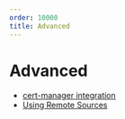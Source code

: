 ```yaml
---
order: 10000
title: Advanced
---
```


# Advanced

* [cert-manager integration](./cert-manager-integration.md)
* [Using Remote Sources](./using-remote-sources.md)
